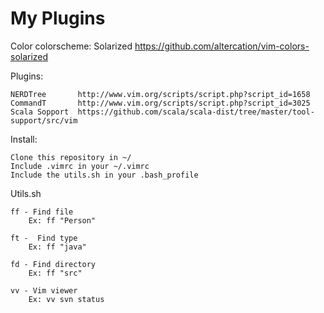 My Plugins
==========

Color colorscheme:
	Solarized      https://github.com/altercation/vim-colors-solarized	

Plugins:

	NERDTree       http://www.vim.org/scripts/script.php?script_id=1658
	CommandT       http://www.vim.org/scripts/script.php?script_id=3025
	Scala Sopport  https://github.com/scala/scala-dist/tree/master/tool-support/src/vim

Install:

	Clone this repository in ~/
	Include .vimrc in your ~/.vimrc
	Include the utils.sh in your .bash_profile

Utils.sh

	ff - Find file
		Ex: ff "Person"

	ft -  Find type
		Ex: ff "java"

	fd - Find directory
		Ex: ff "src"

	vv - Vim viewer
		Ex: vv svn status

